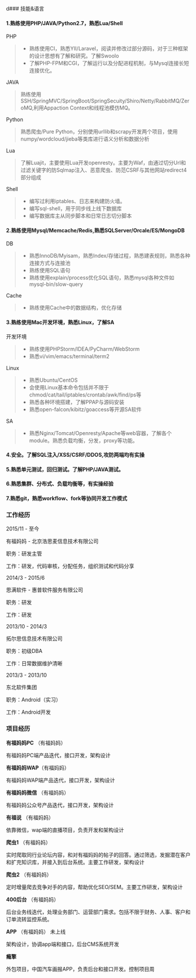 d### 技能&语言

#### 1.熟练使用PHP/JAVA/Python2.7，熟悉Lua/Shell

PHP
> * 熟练使用CI，熟悉YII/Laravel，阅读并修改过部分源码，对于三种框架的设计思想有了解和研究。了解Swoolo
> * 了解PHP-FPM和CGI，了解运行以及分配进程机制，与Mysql连接长短连接优化。

JAVA
>熟练使用SSH/SpringMVC/SpringBoot/SpringSecuity/Shiro/Netty/RabbitMQ/ZeroMQ,利用Appaction Context和线程池模仿MQ。

Python
>熟悉爬虫/Pure Python，分别使用urllib和scrapy开发两个项目，使用numpy/wordcloud/jieba等类库进行语义分析和数据分析

Lua
>了解Luajit，主要使用Lua开发openresty。主要为Waf，由通过切分Url和过滤关键字的防Sqlmap注入、恶意爬虫、防范CSRF与其他网站redirect4部分组成

Shell
> * 编写过利用iptables、日志来构建防火墙。
> * 编写sql-shell，用于同步线上线下数据库
> * 编写数据库主从同步脚本和日常日志切分脚本

#### 2.熟练使用Mysql/Memcache/Redis,熟悉SQLServer/Orcale/ES/MongoDB

DB
> * 熟悉InnoDB/Myisam，熟悉Index/存储过程，熟悉建表规则，熟悉各种连接方式与连接池
> * 熟练使用SQL语句
> * 熟练使用explain/process优化SQL语句，熟悉mysql各种文件如mysql-bin/slow-query

Cache
> * 熟练使用Cache中的数据结构，优化存储

#### 3.熟练使用Mac开发环境，熟悉Linux，了解SA

开发环境
> * 熟练使用PHPStorm/IDEA/PyCharm/WebStorm
> * 熟悉vi/vim/emacs/terminal/term2

Linux
> * 熟悉Ubuntu/CentOS
> * 会使用Linux基本命令包括并不限于chmod/cat/tail/iptables/crontab/awk/find/ps等
> * 熟悉各种环境搭建，了解PPAP与源码安装
> * 熟悉open-falcon/kibitz/goaccess等开源SA软件

SA
> * 熟悉Nginx/Tomcat/Openresty/Apache等web容器，了解各个module。熟悉负载均衡，分发，proxy等功能。

#### 4.安全。了解SQL注入/XSS/CSRF/DDOS,攻防两端均有实操

#### 5.熟悉单元测试，回归测试。了解PHP/JAVA测试。

#### 6.熟悉集群、分布式、负载均衡等，有实操经验

#### 7.熟悉git，熟悉workflow、fork等协同开发工作模式




### 工作经历

2015/11 - 至今  

有福妈妈 - 北京浩思麦信息技术有限公司  

职务：研发主管  

工作：研发，代码审核，分配任务，组织测试和代码分享


2014/3 - 2015/6

思满软件 - 惠普软件服务有限公司  

职务：研发  

工作：研发

2013/10 - 2014/3

拓尔思信息技术有限公司  

职务：初级DBA  

工作：日常数据维护清晰

2013/3 - 2013/10

东北软件集团  

职务：Android（实习）  

工作：Android开发




### 项目经历

**有福妈妈PC** （有福妈妈）

有福妈妈PC端产品迭代，接口开发，架构设计

**有福妈妈WAP**（有福妈妈）

有福妈妈WAP端产品迭代，接口开发，架构设计

**有福妈妈微信** （有福妈妈）

有福妈妈公众号产品迭代，接口开发，架构设计

**有福说** （有福妈妈）

依靠微信，wap端的直播项目，负责开发和架构设计

**爬虫1** （有福妈妈）

实时爬取同行业论坛内容，和对有福妈妈的帖子的回答。通过筛选，发掘潜在客户和扩充知识库，并接入到后台系统。主要工作研发，架构设计

**爬虫2** （有福妈妈）

定时增量爬去竞争对手的内容，帮助优化SEO/SEM。主要工作研发，架构设计

**400后台** （有福妈妈）

后台业务线迭代，处理业务部门、运营部门需求。包括不限于财务、人事、客户和订单流转监控系统。

**APP** （有福妈妈） 未上线

架构设计，协调app端和接口，后台CMS系统开发


**瘾擎** 

外包项目，中国汽车画报APP，负责后台和接口开发。控制项目周
